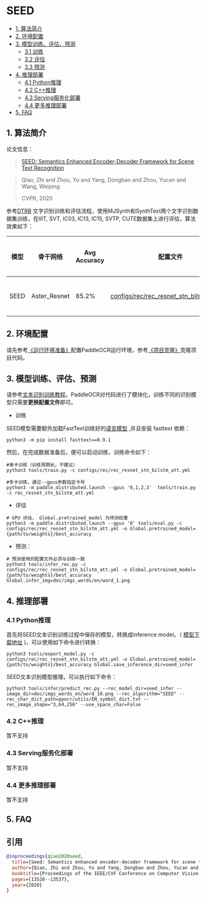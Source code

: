 # SEED

- [1. 算法简介](#1)
- [2. 环境配置](#2)
- [3. 模型训练、评估、预测](#3)
    - [3.1 训练](#3-1)
    - [3.2 评估](#3-2)
    - [3.3 预测](#3-3)
- [4. 推理部署](#4)
    - [4.1 Python推理](#4-1)
    - [4.2 C++推理](#4-2)
    - [4.3 Serving服务化部署](#4-3)
    - [4.4 更多推理部署](#4-4)
- [5. FAQ](#5)

<a name="1"></a>
## 1. 算法简介

论文信息：
> [SEED: Semantics Enhanced Encoder-Decoder Framework for Scene Text Recognition](https://arxiv.org/pdf/2005.10977.pdf)

> Qiao, Zhi and Zhou, Yu and Yang, Dongbao and Zhou, Yucan and Wang, Weiping

> CVPR, 2020

参考[DTRB](https://arxiv.org/abs/1904.01906) 文字识别训练和评估流程，使用MJSynth和SynthText两个文字识别数据集训练，在IIIT, SVT, IC03, IC13, IC15, SVTP, CUTE数据集上进行评估，算法效果如下：

|模型|骨干网络|Avg Accuracy|配置文件|下载链接|
|---|---|---|---|---|
|SEED|Aster_Resnet| 85.2% | [configs/rec/rec_resnet_stn_bilstm_att.yml](../../configs/rec/rec_resnet_stn_bilstm_att.yml) | [训练模型](https://paddleocr.bj.bcebos.com/dygraph_v2.1/rec/rec_resnet_stn_bilstm_att.tar) |

<a name="2"></a>
## 2. 环境配置
请先参考[《运行环境准备》](./environment.md)配置PaddleOCR运行环境，参考[《项目克隆》](./clone.md)克隆项目代码。


<a name="3"></a>
## 3. 模型训练、评估、预测

请参考[文本识别训练教程](./recognition.md)。PaddleOCR对代码进行了模块化，训练不同的识别模型只需要**更换配置文件**即可。

- 训练

SEED模型需要额外加载FastText训练好的[语言模型](https://dl.fbaipublicfiles.com/fasttext/vectors-crawl/cc.en.300.bin.gz) ,并且安装 fasttext 依赖：

```
python3 -m pip install fasttext==0.9.1
```

然后，在完成数据准备后，便可以启动训练，训练命令如下：

```
#单卡训练（训练周期长，不建议）
python3 tools/train.py -c configs/rec/rec_resnet_stn_bilstm_att.yml

#多卡训练，通过--gpus参数指定卡号
python3 -m paddle.distributed.launch --gpus '0,1,2,3'  tools/train.py -c rec_resnet_stn_bilstm_att.yml

```

- 评估

```
# GPU 评估， Global.pretrained_model 为待测权重
python3 -m paddle.distributed.launch --gpus '0' tools/eval.py -c configs/rec/rec_resnet_stn_bilstm_att.yml -o Global.pretrained_model={path/to/weights}/best_accuracy
```

- 预测：

```
# 预测使用的配置文件必须与训练一致
python3 tools/infer_rec.py -c configs/rec/rec_resnet_stn_bilstm_att.yml -o Global.pretrained_model={path/to/weights}/best_accuracy Global.infer_img=doc/imgs_words/en/word_1.png
```

<a name="4"></a>
## 4. 推理部署

<a name="4-1"></a>
### 4.1 Python推理

首先将SEED文本识别训练过程中保存的模型，转换成inference model。（ [模型下载地址](https://paddleocr.bj.bcebos.com/dygraph_v2.1/rec/rec_resnet_stn_bilstm_att.tar) )，可以使用如下命令进行转换：

```
python3 tools/export_model.py -c configs/rec/rec_resnet_stn_bilstm_att.yml -o Global.pretrained_model={path/to/weights}/best_accuracy Global.save_inference_dir=seed_infer
```

SEED文本识别模型推理，可以执行如下命令：

```
python3 tools/infer/predict_rec.py --rec_model_dir=seed_infer --image_dir=doc/imgs_words_en/word_10.png --rec_algorithm="SEED" --rec_char_dict_path=ppocr/utils/EN_symbol_dict.txt --rec_image_shape="3,64,256" --use_space_char=False
```



<a name="4-2"></a>
### 4.2 C++推理

暂不支持

<a name="4-3"></a>
### 4.3 Serving服务化部署

暂不支持

<a name="4-4"></a>
### 4.4 更多推理部署

暂不支持

<a name="5"></a>
## 5. FAQ


## 引用

```bibtex
@inproceedings{qiao2020seed,
  title={Seed: Semantics enhanced encoder-decoder framework for scene text recognition},
  author={Qiao, Zhi and Zhou, Yu and Yang, Dongbao and Zhou, Yucan and Wang, Weiping},
  booktitle={Proceedings of the IEEE/CVF Conference on Computer Vision and Pattern Recognition},
  pages={13528--13537},
  year={2020}
}
```
